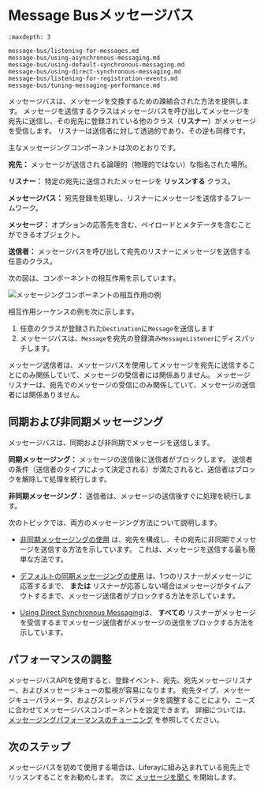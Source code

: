 # Message Busメッセージバス

```{toctree}
:maxdepth: 3

message-bus/listening-for-messages.md
message-bus/using-asynchronous-messaging.md
message-bus/using-default-synchronous-messaging.md
message-bus/using-direct-synchronous-messaging.md
message-bus/listening-for-registration-events.md
message-bus/tuning-messaging-performance.md
```

メッセージバスは、メッセージを交換するための疎結合された方法を提供します。 メッセージを送信するクラスはメッセージバスを呼び出してメッセージを宛先に送信し、その宛先に登録されている他のクラス（**リスナー**）がメッセージを受信します。 リスナーは送信者に対して透過的であり、その逆も同様です。

主なメッセージングコンポーネントは次のとおりです。

**宛先：** メッセージが送信される論理的（物理的ではない）な指名された場所。

**リスナー：** 特定の宛先に送信されたメッセージを **リッスンする** クラス。

**メッセージバス：** 宛先登録を処理し、リスナーにメッセージを送信するフレームワーク。

**メッセージ：** オプションの応答先を含む、ペイロードとメタデータを含むことができるオブジェクト。

**送信者：** メッセージバスを呼び出して宛先のリスナーにメッセージを送信する任意のクラス。

次の図は、コンポーネントの相互作用を示しています。

![メッセージングコンポーネントの相互作用の例](./message-bus/images/01.png)

相互作用シーケンスの例を次に示します。

1. 任意のクラスが登録された`Destination`に`Message`を送信します
1. メッセージバスは、`Message`を宛先の登録済み`MessageListener`にディスパッチします。

メッセージ送信者は、メッセージバスを使用してメッセージを宛先に送信することにのみ関係していて、メッセージの受信者には関係ありません。 メッセージリスナーは、宛先でのメッセージの受信にのみ関係していて、メッセージの送信者には関係ありません。

<a name="同期および非同期メッセージング" />

## 同期および非同期メッセージング

メッセージバスは、同期および非同期でメッセージを送信します。

**同期メッセージング：** メッセージの送信後に送信者がブロックします。 送信者の条件（送信者のタイプによって決定される）が満たされると、送信者はブロックを解除して処理を続行します。

**非同期メッセージング：** 送信者は、メッセージの送信後すぐに処理を続行します。

次のトピックでは、両方のメッセージング方法について説明します。

* [非同期メッセージングの使用](./message-bus/using-asynchronous-messaging.md) は、宛先を構成し、その宛先に非同期でメッセージを送信する方法を示しています。 これは、メッセージを送信する最も簡単な方法です。

* [デフォルトの同期メッセージングの使用](./message-bus/using-default-synchronous-messaging.md) は、1つのリスナーがメッセージに応答するまで、 **または** リスナーが応答しない場合はメッセージがタイムアウトするまで、メッセージ送信者がブロックする方法を示しています。

* [Using Direct Synchronous Messaging](./message-bus/using-default-synchronous-messaging.md)は、 **すべての** リスナーがメッセージを受信するまでメッセージ送信者がメッセージの送信をブロックする方法を示しています。

<a name="パフォーマンスの調整" />

## パフォーマンスの調整

メッセージバスAPIを使用すると、登録イベント、宛先、宛先メッセージリスナー、およびメッセージキューの監視が容易になります。 宛先タイプ、メッセージキューパラメータ、およびスレッドパラメータを調整することにより、ニーズに合わせてメッセージバスコンポーネントを設定できます。 詳細については、 [メッセージングパフォーマンスのチューニング](./message-bus/tuning-messaging-performance.md) を参照してください。

<a name="次のステップ" />

## 次のステップ

メッセージバスを初めて使用する場合は、Liferayに組み込まれている宛先上でリッスンすることをお勧めします。 次に [メッセージを聞く](./message-bus/listening-for-messages.md) を開始します。
